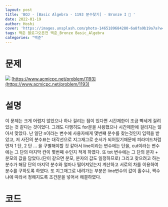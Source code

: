 ```yaml
---
layout: post
title: 'BOJ - [Basic Algebra - 1193 분수찾기] - Bronze I 🥉 '
date: 2022-01-19
author: Hoshi
cover: 'https://images.unsplash.com/photo-1465189684280-6a8fa9b19a7a?w=1600&q=900'
tags: 백준 블로그오픈전 백준_Bronze Basic_Algebra
categories: "백준"
---
```

# 문제
![]({{site.url}}/assets/img/posts_img/1193.png)
[https://www.acmicpc.net/problem/1193](https://www.acmicpc.net/problem/1193)

# 설명
이 문제는 크게 어렵지 않았으나 하나 걸리는 점이 있다면 시간제한이 조금 빡세게 걸려있는 것 같다는 것이었다. 그래도 다행히도 for문을 사용했으나 시간제한에 걸리지는 않아서 맞았다. 난 일단 n이라는 변수에 사용자에게 몇번쨰 분수를 찾는것인지 입력을 받았고, 저 사진의 분수표는 대각선으로 지그재그로 순서가 되어있기때문에 피라미드처럼 먼저 1 단, 2 단 ... 을 구별해야할 것 같아서 line이라는 변수에는 단을, cut이라는 변수에는 그 단의 마지막 칸이 몇번째 수인지 적게 하였다. 또 tot 변수에는 그 단의 분자 + 분모의 값을 담았다.(단이 같으면 분모, 분자의 값도 일정하므로) 그리고 찾으려고 하는 분수가 해당 단의 마지막 분수와 얼마나 떨어져있는지 계산하고 서로의 차를 이용하여 분수를 구하도록 하였다. 또 지그재그로 내려가는 부분은 line변수의 값이 홀수냐, 짝수냐에 따라서 정해지도록 조건문을 넣어서 해결하였다.

# 코드

```c

```
